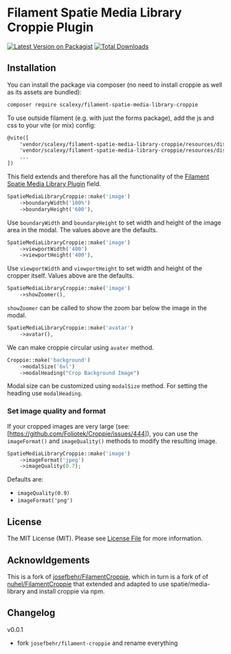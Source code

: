 # Filament Spatie Media Library Croppie Plugin

[![Latest Version on Packagist](https://img.shields.io/packagist/v/scalexy/filament-spatie-media-library-croppie.svg?style=flat-square)](https://packagist.org/packages/scalexy/filament-spatie-media-library-croppie)
[![Total Downloads](https://img.shields.io/packagist/dt/scalexy/filament-spatie-media-library-croppie.svg?style=flat-square)](https://packagist.org/packages/scalexy/filament-spatie-media-library-croppie)


## Installation

You can install the package via composer (no need to install croppie as well as its assets are bundled):

```bash
composer require scalexy/filament-spatie-media-library-croppie
```

To use outside filament (e.g. with just the forms package), add the js and css to your vite (or mix) config:
```html
@vite([
    'vendor/scalexy/filament-spatie-media-library-croppie/resources/dist/js/filament-spatie-media-library-croppie.js',
    'vendor/scalexy/filament-spatie-media-library-croppie/resources/dist/css/filament-spatie-media-library-croppie.css',
    ...
])
```

This field extends and therefore has all the functionality of the [Filament Spatie Media Library Plugin](https://filamentphp.com/docs/2.x/spatie-laravel-media-library-plugin/installation) field.

```php
SpatieMediaLibraryCroppie::make('image')
    ->boundaryWidth('100%')
    ->boundaryHeight('600'),
```
Use `boundaryWidth` and `boundaryHeight` to set width and height of the image area in the modal. The values above are the defaults.

```php
SpatieMediaLibraryCroppie::make('image')
    ->viewportWidth('400')
    ->viewportHeight('400'),
```
Use `viewportWidth` and `viewportHeight` to set width and height of the cropper itself. Values above are the defaults.

```php
SpatieMediaLibraryCroppie::make('image')
    ->showZoomer(),
```

`showZoomer` can be called to show the zoom bar below the image in the modal.

```php
SpatieMediaLibraryCroppie::make('avatar')
    ->avatar(),
```
We can make croppie circular using `avater` method.
```php
Croppie::make('background')
    ->modalSize('6xl')
    ->modalHeading("Crop Background Image")
```

Modal size can be customized using `modalSize` method.
For setting the heading use `modalHeading`.

### Set image quality and format
If your cropped images are very large (see: [https://github.com/Foliotek/Croppie/issues/444]), you can use the `imageFormat()` and `imageQuality()` methods to modify the resulting image.
```php
SpatieMediaLibraryCroppie::make('image')
    ->imageFormat('jpeg')
    ->imageQuality(0.7);
```
Defaults are:
* `imageQuality(0.9)`
* `imageFormat('png')`

## License

The MIT License (MIT). Please see [License File](LICENSE.md) for more information.

## Acknowldgements

This is a fork of [josefbehr/FilamentCroppie](https://github.com/josefbehr/FilamentCroppie), which in turn is a fork of of [nuhel/FilamentCroppie](https://github.com/nuhel/FilamentCroppie) that extended and adapted to use spatie/media-library and install croppie via npm.

## Changelog
v0.0.1
* fork `josefbehr/filament-croppie` and rename everything
